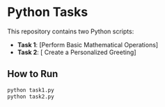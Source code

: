 

# Python Tasks

This repository contains two Python scripts:

- **Task 1**: [Perform Basic Mathematical Operations]
- **Task 2**: [ Create a Personalized Greeting]

## How to Run
```bash
python task1.py
python task2.py
